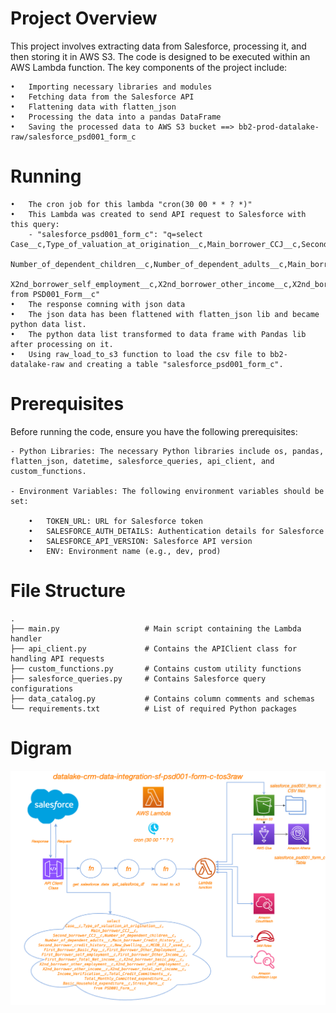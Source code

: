 # Project Overview
This project involves extracting data from Salesforce, processing it, and then storing it in AWS S3. The code is designed to be executed within an AWS Lambda function. The key components of the project include:

	•	Importing necessary libraries and modules
	•	Fetching data from the Salesforce API
	•	Flattening data with flatten_json
    •   Processing the data into a pandas DataFrame
	•	Saving the processed data to AWS S3 bucket ==> bb2-prod-datalake-raw/salesforce_psd001_form_c

# Running

	•	The cron job for this lambda "cron(30 00 * * ? *)"
	•	This Lambda was created to send API request to Salesforce with this query:
        - "salesforce_psd001_form_c": "q=select Case__c,Type_of_valuation_at_origination__c,Main_borrower_CCJ__c,Second_borrower_CCJ__c,
            Number_of_dependent_children__c,Number_of_dependent_adults__c,Main_borrower_Credit_History__c,Second_borrower_credit_history__c,New_Dwelling__c,MCOB_11_7_used__c,First_Borrower_Basic_Pay__c,First_Borrower_Other_Employment__c,First_Borrower_self_employment__c,First_borrower_Other_Income__c,First_Borrower_Total_Net_income__c,X2nd_borrower_basic_pay__c,X2nd_borrower_other_employment__c,
            X2nd_borrower_self_employment__c,X2nd_borrower_other_income__c,X2nd_borrower_total_net_income__c,Income_Verification__c,Total_Credit_Commitments__c,Total_Monthly_Committed_expenditure__c,Basic_Household_expenditure__c,Stress_Rate__c from PSD001_Form__c"
	•	The response comning with json data
	•	The json data has been flattened with flatten_json lib and became python data list.
	•	The python data list transformed to data frame with Pandas lib after processing on it.
	•	Using raw_load_to_s3 function to load the csv file to bb2-datalake-raw and creating a table "salesforce_psd001_form_c".


# Prerequisites

Before running the code, ensure you have the following prerequisites:

	- Python Libraries: The necessary Python libraries include os, pandas, flatten_json, datetime, salesforce_queries, api_client, and custom_functions.

	- Environment Variables: The following environment variables should be set:

	    •	TOKEN_URL: URL for Salesforce token
	    •	SALESFORCE_AUTH_DETAILS: Authentication details for Salesforce
	    •	SALESFORCE_API_VERSION: Salesforce API version
	    •	ENV: Environment name (e.g., dev, prod)

# File Structure
    .
    ├── main.py                   # Main script containing the Lambda handler
    ├── api_client.py             # Contains the APIClient class for handling API requests
    ├── custom_functions.py       # Contains custom utility functions
    ├── salesforce_queries.py     # Contains Salesforce query configurations
    ├── data_catalog.py           # Contains column comments and schemas
    └── requirements.txt          # List of required Python packages


# Digram

![Alt text](salesforce_psd001_form_c.png)
